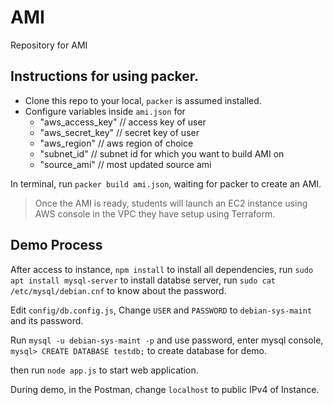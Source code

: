 # AMI
Repository for AMI

## Instructions for using packer.
* Clone this repo to your local, `packer` is assumed installed. 
* Configure variables inside `ami.json` for 
  *  "aws_access_key" // access key of user
  *  "aws_secret_key" // secret key of user
  *  "aws_region" // aws region of choice
  *  "subnet_id" // subnet id for which you want to build AMI on
  *  "source_ami" // most updated source ami

In terminal, run `packer build ami.json`, waiting for packer to create an AMI.


> Once the AMI is ready, students will launch an EC2 instance using AWS console in the VPC they have setup using Terraform. 

## Demo Process
After access to instance,
`npm install` to install all dependencies,
run `sudo apt install mysql-server` to install databse server,
run `sudo cat /etc/mysql/debian.cnf` to know about the password.

Edit `config/db.config.js`, 
Change `USER` and `PASSWORD` to `debian-sys-maint` and its password.

Run `mysql -u debian-sys-maint -p` and use password, enter mysql console,
`mysql> CREATE DATABASE testdb;` to create database for demo.

then run `node app.js` to start web application.

During demo, in the Postman, change `localhost` to public IPv4 of Instance.